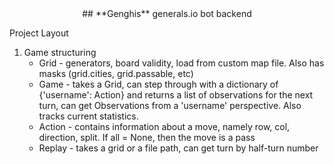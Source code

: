 <div align="center">
## **Genghis**
generals.io bot backend
</div>


Project Layout
1. Game structuring
   - Grid - generators, board validity, load from custom map file. Also has masks (grid.cities, grid.passable, etc)
   - Game - takes a Grid, can step through with a dictionary of {'username': Action} and returns a list of observations for the next turn, can get Observations from a 'username' perspective. Also tracks current statistics.
   - Action - contains information about a move, namely row, col, direction, split. If all = None, then the move is a pass
   - Replay - takes a grid or a file path, can get turn by half-turn number

